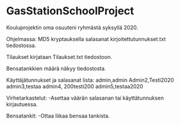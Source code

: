 # GasStationSchoolProject
Kouluprojektin oma osuuteni ryhmästä syksyllä 2020.

Ohjelmassa:
MD5 kryptauksella salasanat kirjoitettutunnukset.txt tiedostossa.

Tilaukset kirjataan Tilaukset.txt tiedostoon.

Bensatankkien määrä näkyy tiedostosta.

Käyttäjätunnukset ja salasanat lista:
admin,admin
Admin2,Testi2020
admin3,testaa
admin4, 200testi200
admin5,testaa2020


Virhetarkastelut:
-Asettaa väärän salasanan tai käyttätunnuksen kirjautuessa.
  
  Bensatankit:
  -Ottaa liikaa bensaa tankista.
